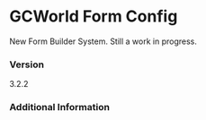 # GCWorld Form Config

New Form Builder System.  Still a work in progress.




### Version
3.2.2

### Additional Information

